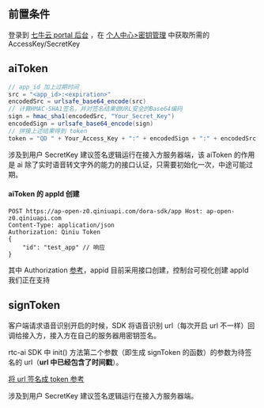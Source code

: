 ## 前置条件

登录到 [七牛云 portal 后台](https://portal.qiniu.com/) ，在 [个人中心>密钥管理](https://portal.qiniu.com/user/key ) 中获取所需的 AccessKey/SecretKey

## aiToken

```java
// app_id 加上过期时间
src = "<app_id>:<expiration>"
encodedSrc = urlsafe_base64_encode(src)
// 计算HMAC-SHA1签名，并对签名结果做URL安全的Base64编码
sign = hmac_sha1(encodedSrc, "Your_Secret_Key")
encodedSign = urlsafe_base64_encode(sign)
// 拼接上述结果得到 token
token = "QD " + Your_Access_Key + ":" + encodedSign + ":" + encodedSrc
```
涉及到用户 SecretKey 建议签名逻辑运行在接入方服务器端，该 aiToken 的作用是 ai 除了实时语音转文字外的能力的接口认证，只需要初始化一次，中途可能过期。

#### aiToken 的 appId 创建

```shell
POST https://ap-open-z0.qiniuapi.com/dora-sdk/app Host: ap-open-z0.qiniuapi.com
Content-Type: application/json
Authorization: Qiniu Token
{
    "id": "test_app" // 响应
}
```

其中 Authorization [参考](https://developer.qiniu.com/kodo/manual/access-token)，appid 目前采用接口创建，控制台可视化创建 appId 我们正在支持

## signToken 

客户端请求语音识别开启的时候，SDK 将语音识别 url（每次开启 url 不一样）回调给接入方，接入方在自己的服务器用密钥签名。

rtc-ai SDK 中 init() 方法第二个参数（即生成 signToken 的函数）的参数为待签名的 url（**url 中已经包含了时间戳**）。

[将 url 签名成 token 参考](https://developer.qiniu.com/kodo/1202/download-token)

涉及到用户 SecretKey 建议签名逻辑运行在接入方服务器端。

